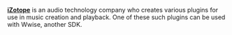 [**iZotope**](https://www.izotope.com/) is an audio technology company who creates various plugins for use in music creation and playback. One of these such plugins can be used with Wwise, another SDK.